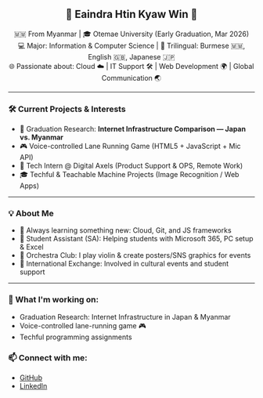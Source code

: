 <h2 align="center">🌟 Eaindra Htin Kyaw Win 🌟</h2>

<p align="center">
  🇲🇲 From Myanmar | 🎓 Otemae University (Early Graduation, Mar 2026)<br>
  💻 Major: Information & Computer Science | 💬 Trilingual: Burmese 🇲🇲, English 🇬🇧, Japanese 🇯🇵<br>
  🌐 Passionate about: Cloud ☁️ | IT Support 🛠️ | Web Development 🌍 | Global Communication 🌏
</p>

---

### 🛠️ Current Projects & Interests

- 🧪 Graduation Research: **Internet Infrastructure Comparison — Japan vs. Myanmar**
- 🎮 Voice-controlled Lane Running Game (HTML5 + JavaScript + Mic API)
- 💼 Tech Intern @ Digital Axels (Product Support & OPS, Remote Work)
- 🎓 Techful & Teachable Machine Projects (Image Recognition / Web Apps)

---

### 💡 About Me

- 🌱 Always learning something new: Cloud, Git, and JS frameworks
- 🤝 Student Assistant (SA): Helping students with Microsoft 365, PC setup & Excel
- 🎻 Orchestra Club: I play violin & create posters/SNS graphics for events
- 🌸 International Exchange: Involved in cultural events and student support

---

### 🌱 What I'm working on:
- Graduation Research: Internet Infrastructure in Japan & Myanmar
- Voice-controlled lane-running game 🎮
- Techful programming assignments

### 📫 Connect with me:
- [GitHub](https://github.com/Eaindra22)
- [LinkedIn](https://www.linkedin.com/in/enna-eaindra-aba672318/) 

